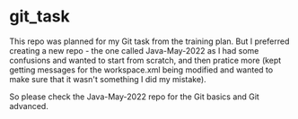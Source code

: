 # git_task

This repo was planned for my Git task from the training plan.
But I preferred creating a new repo - the one called Java-May-2022 as I had some confusions and wanted to start from scratch, 
and then pratice more (kept getting messages for the workspace.xml being modified and wanted to make sure that it wasn't something I did my mistake).

So please check the Java-May-2022 repo for the Git basics and Git advanced.
